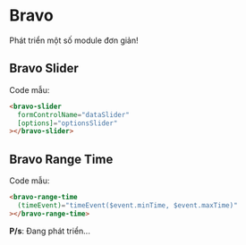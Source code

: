 # Bravo

Phát triển một số module đơn giản!

## Bravo Slider

Code mẫu:

```html
<bravo-slider
  formControlName="dataSlider"
  [options]="optionsSlider"
></bravo-slider>
```

## Bravo Range Time

Code mẫu:

```html
<bravo-range-time
  (timeEvent)="timeEvent($event.minTime, $event.maxTime)"
></bravo-range-time>
```

**P/s**: Đang phát triển...
